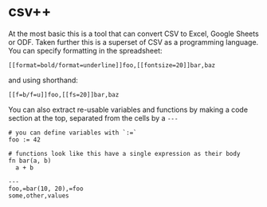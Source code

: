 # csv++

At the most basic this is a tool that can convert CSV to Excel, Google Sheets or ODF.  Taken 
further this is a superset of CSV as a programming language.  You can specify formatting in the
spreadsheet:

```csvpp
[[format=bold/format=underline]]foo,[[fontsize=20]]bar,baz
```

and using shorthand:

```csvpp
[[f=b/f=u]]foo,[[fs=20]]bar,baz
```

You can also extract re-usable variables and functions by making a code section at the top, separated 
from the cells by a `---`

```csvpp
# you can define variables with `:=`
foo := 42

# functions look like this have a single expression as their body
fn bar(a, b)
  a + b

---
foo,=bar(10, 20),=foo
some,other,values
```

